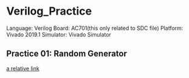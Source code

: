 # Verilog_Practice

Language: Verilog
Board: AC701(this only related to SDC file)
Platform: Vivado 2019.1
Simulator: Vivado Simulator

## Practice 01: Random Generator

[a relative link](Example01_Random_generator/Readme.md)